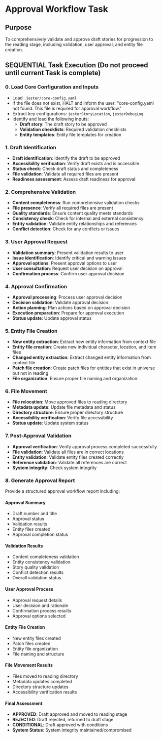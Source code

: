 <!-- Powered by BMAD™ Core -->

# Approval Workflow Task

## Purpose

To comprehensively validate and approve draft stories for progression to the reading stage, including validation, user approval, and entity file creation.

## SEQUENTIAL Task Execution (Do not proceed until current Task is complete)

### 0. Load Core Configuration and Inputs

- Load `.jester/core-config.yaml`
- If the file does not exist, HALT and inform the user: "core-config.yaml not found. This file is required for approval workflow."
- Extract key configurations: `jesterStoryLocation`, `jesterDebugLog`
- Identify and load the following inputs:
  - **Draft story**: The draft story to be approved
  - **Validation checklists**: Required validation checklists
  - **Entity templates**: Entity file templates for creation

### 1. Draft Identification

- **Draft identification**: Identify the draft to be approved
- **Accessibility verification**: Verify draft exists and is accessible
- **Status check**: Check draft status and completeness
- **File validation**: Validate all required files are present
- **Readiness assessment**: Assess draft readiness for approval

### 2. Comprehensive Validation

- **Content completeness**: Run comprehensive validation checks
- **File presence**: Verify all required files are present
- **Quality standards**: Ensure content quality meets standards
- **Consistency check**: Check for internal and external consistency
- **Entity validation**: Validate entity relationships and references
- **Conflict detection**: Check for any conflicts or issues

### 3. User Approval Request

- **Validation summary**: Present validation results to user
- **Issue identification**: Identify critical and warning issues
- **Approval options**: Present approval options to user
- **User consultation**: Request user decision on approval
- **Confirmation process**: Confirm user approval decision

### 4. Approval Confirmation

- **Approval processing**: Process user approval decision
- **Decision validation**: Validate approval decision
- **Action planning**: Plan actions based on approval decision
- **Execution preparation**: Prepare for approval execution
- **Status update**: Update approval status

### 5. Entity File Creation

- **New entity extraction**: Extract new entity information from context file
- **Entity file creation**: Create new individual character, location, and item files
- **Changed entity extraction**: Extract changed entity information from context file
- **Patch file creation**: Create patch files for entities that exist in universe but not in reading
- **File organization**: Ensure proper file naming and organization

### 6. File Movement

- **File relocation**: Move approved files to reading directory
- **Metadata update**: Update file metadata and status
- **Directory structure**: Ensure proper directory structure
- **Accessibility verification**: Verify file accessibility
- **Status update**: Update system status

### 7. Post-Approval Validation

- **Approval verification**: Verify approval process completed successfully
- **File validation**: Validate all files are in correct locations
- **Entity validation**: Validate entity files created correctly
- **Reference validation**: Validate all references are correct
- **System integrity**: Check system integrity

### 8. Generate Approval Report

Provide a structured approval workflow report including:

#### Approval Summary
- Draft number and title
- Approval status
- Validation results
- Entity files created
- Approval completion status

#### Validation Results
- Content completeness validation
- Entity consistency validation
- Story quality validation
- Conflict detection results
- Overall validation status

#### User Approval Process
- Approval request details
- User decision and rationale
- Confirmation process results
- Approval options selected

#### Entity File Creation
- New entity files created
- Patch files created
- Entity file organization
- File naming and structure

#### File Movement Results
- Files moved to reading directory
- Metadata updates completed
- Directory structure updates
- Accessibility verification results

#### Final Assessment
- **APPROVED**: Draft approved and moved to reading stage
- **REJECTED**: Draft rejected, returned to draft stage
- **CONDITIONAL**: Draft approved with conditions
- **System Status**: System integrity maintained/compromised